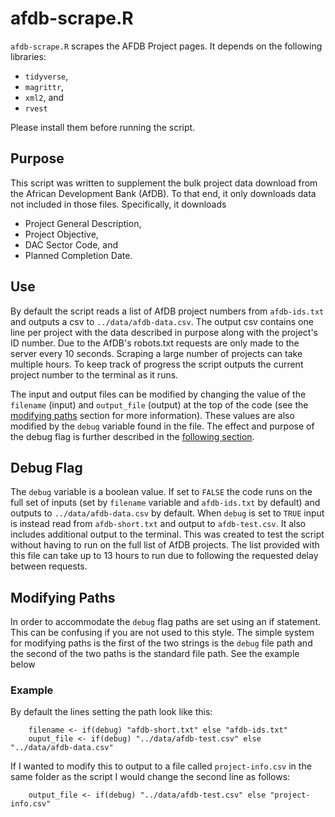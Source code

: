 afdb-scrape.R
=============

`afdb-scrape.R` scrapes the AFDB Project pages. It depends on the following
libraries:

- `tidyverse`,
- `magrittr`,
- `xml2`, and
- `rvest`

Please install them before running the script.

Purpose
-------

This script was written to supplement the bulk project data download from the 
African Development Bank (AfDB). To that end, it only downloads data not
included in those files. Specifically, it downloads

- Project General Description,
- Project Objective,
- DAC Sector Code, and
- Planned Completion Date.

Use
---

By default the script reads a list of AfDB project numbers from `afdb-ids.txt`
and outputs a csv to `../data/afdb-data.csv`. The output csv contains one line
per project with the data described in purpose along with the project's ID
number. Due to the AfDB's robots.txt requests are only made to the server every
10 seconds. Scraping a large number of projects can take multiple hours. To keep
track of progress the script outputs the current project number to the terminal
as it runs. 

The input and output files can be modified by changing the value of the 
`filename` (input) and `output_file` (output) at the top of the code (see the 
[modifying paths](#modifying-paths) section for more information). These 
values are also modified by the `debug` variable found in the file. The effect
and purpose of the debug flag is further described in the 
[following section](#debug-flag).

Debug Flag
----------

The `debug` variable is a boolean value. If set to `FALSE` the code runs on the 
full set of inputs (set by `filename` variable and `afdb-ids.txt` by default)
and outputs to `../data/afdb-data.csv` by default. When `debug` is set to `TRUE`
input is instead read from `afdb-short.txt` and output to `afdb-test.csv`. It 
also includes additional output to the terminal. This was created to test the 
script without having to run on the full list of AfDB projects. The list
provided with this file can take up to 13 hours to run due to following the 
requested delay between requests. 

Modifying Paths
---------------

In order to accommodate the `debug` flag paths are set using an if statement.
This can be confusing if you are not used to this style. The simple system for
modifying paths is the first of the two strings is the `debug` file path and the
second of the two paths is the standard file path. See the example below

### Example

By default the lines setting the path look like this:

```{r}
	filename <- if(debug) "afdb-short.txt" else "afdb-ids.txt"
	ouput_file <- if(debug) "../data/afdb-test.csv" else "../data/afdb-data.csv"
```

If I wanted to modify this to output to a file called `project-info.csv` in the
same folder as the script I would change the second line as follows:

```{r}
	output_file <- if(debug) "../data/afdb-test.csv" else "project-info.csv"
```
